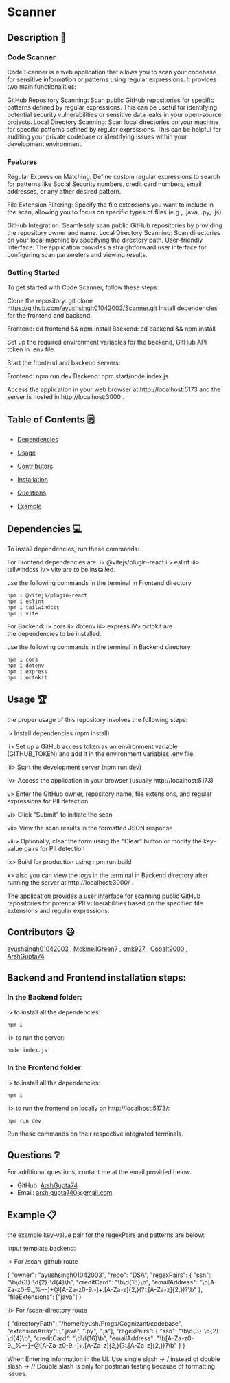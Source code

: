 # Scanner
  


  ## Description 📝

  ### Code Scanner

  Code Scanner is a web application that allows you to scan your codebase for sensitive information or patterns using regular expressions. It provides two main functionalities:

  GitHub Repository Scanning: Scan public GitHub repositories for specific patterns defined by regular expressions. This can be useful for identifying potential security vulnerabilities or sensitive data leaks in your open-source projects.
  Local Directory Scanning: Scan local directories on your machine for specific patterns defined by regular expressions. This can be helpful for auditing your private codebase or identifying issues within your development environment.

  ### Features

  Regular Expression Matching: Define custom regular expressions to search for patterns like Social Security numbers, credit card numbers, email addresses, or any other desired pattern.

  File Extension Filtering: Specify the file extensions you want to include in the scan, allowing you to focus on specific types of files (e.g., .java, .py, .js).

  GitHub Integration: Seamlessly scan public GitHub repositories by providing the repository owner and name.
  Local Directory Scanning: Scan directories on your local machine by specifying the directory path.
  User-friendly Interface: The application provides a straightforward user interface for configuring scan parameters and viewing results.


  ### Getting Started

  To get started with Code Scanner, follow these steps:

  Clone the repository: git clone https://github.com/ayushsingh01042003/Scanner.git
  Install dependencies for the frontend and backend:

  Frontend: cd frontend && npm install
  Backend: cd backend && npm install


  Set up the required environment variables for the backend, GitHub API token in .env file.

  Start the frontend and backend servers:

  Frontend: npm run dev
  Backend: npm start/node index.js


  Access the application in your web browser at http://localhost:5173 and the server is hosted in http://localhost:3000 .

  ## Table of Contents 🗒

  * [Dependencies](#dependencies-)

  * [Usage](#usage-)
  
  * [Contributors](#contributors-)

  * [Installation](#backend-and-Frontend-installation-steps-)

  * [Questions](#questions-)

  * [Example](#example-)

  
  
  ## Dependencies 💻

  To install dependencies, run these commands:

  For Frontend dependencies are:
  i> @vitejs/plugin-react 
  ii> eslint
  iii> tailwindcss
  iv> vite 
  are to be installed. 

  use the following commands in the terminal in Frontend directory
  ```
  npm i @vitejs/plugin-react 
  npm i eslint
  npm i tailwindcss
  npm i vite
  ```
  

  For Backend:
  i> cors
  ii> dotenv
  iii> express
  iV> octokit 
  are the dependencies to be installed.

  use the following commands in the terminal in Backend directory
  ```
  npm i cors
  npm i dotenv
  npm i express
  npm i octokit
  ```
  
  

  ## Usage 🏆

  the proper usage of this repository involves the following steps:

  i> Install dependencies (npm install)

  ii> Set up a GitHub access token as an environment variable (GITHUB_TOKEN) and add it in the environment variables .env file.

  iii> Start the development server (npm run dev)

  iv> Access the application in your browser (usually http://localhost:5173)

  v> Enter the GitHub owner, repository name, file extensions, and regular expressions for PII detection

  vi> Click "Submit" to initiate the scan

  vii> View the scan results in the formatted JSON response 

  viii> Optionally, clear the form using the "Clear" button or modify the key-value pairs for PII detection

  ix> Build for production using npm run build 

  x> also you can view the logs in the terminal in Backend directory after running the server at http://localhost:3000/ .
  

  The application provides a user interface for scanning public GitHub repositories for potential PII vulnerabilities based on the specified file extensions and regular expressions.

  

  ## Contributors 😃

  [ayushsingh01042003](https://github.com/ayushsingh01042003/) , [MckinellGreen7](https://github.com/MckinellGreen7/) , [smk927](https://github.com/smk927/) , [Cobalt9000](https://github.com/Cobalt9000/) , [ArshGupta74](https://github.com/ArshGupta74/)


  ## Backend and Frontend installation steps:

  ### In the Backend folder:

  i> to install all the dependencies:
  ```
  npm i
  ```
  ii> to run the server:
  ```
  node index.js
  ```

  ### In the Frontend folder:
  i> to install all the dependencies:
  ```
  npm i
  ```
  ii> to run the frontend on locally on http://localhost:5173/:
  ```
  npm run dev
  ```

  Run these commands on their respective integrated terminals.

  ## Questions ❔

  For additional questions, contact me at the email provided below. 

  - GitHub: [ArshGupta74](https://github.com/ArshGupta74/)
  - Email:  arsh.gupta740@gmail.com 

  ## Example 📋

  the example key-value pair for the regexPairs and patterns are below: 

  Input template backend:

  i> For /scan-github route

  { "owner": "ayushsingh01042003", "repo": "DSA", "regexPairs": { "ssn": "\b\d{3}-\d{2}-\d{4}\b", "creditCard": "\b\d{16}\b", "emailAddress": "\b[A-Za-z0-9._%+-]+@[A-Za-z0-9.-]+\.[A-Za-z]{2,}(?:\.[A-Za-z]{2,})?\b" }, "fileExtensions": ["java"] }

  ii> For /scan-directory route

  { "directoryPath": "/home/ayush/Progs/Cognizant/codebase", "extensionArray": [".java", ".py", ".js"], "regexPairs": { "ssn": "\b\d{3}-\d{2}-\d{4}\b", "creditCard": "\b\d{16}\b", "emailAddress": "\b[A-Za-z0-9._%+-]+@[A-Za-z0-9.-]+\.[A-Za-z]{2,}(?:\.[A-Za-z]{2,})?\b" } }

  When Entering information in the UI. Use single slash -> / instead of double slash -> // Double slash is only for postman testing because of formatting issues.